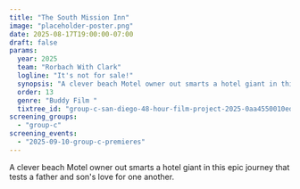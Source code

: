 ```yaml
---
title: "The South Mission Inn"
image: "placeholder-poster.png"
date: 2025-08-17T19:00:00-07:00
draft: false
params:
  year: 2025
  team: "Rorbach With Clark"
  logline: "It's not for sale!"
  synopsis: "A clever beach Motel owner out smarts a hotel giant in this epic journey that tests a father and son's love for one another."
  order: 13
  genre: "Buddy Film "
  tixtree_id: "group-c-san-diego-48-hour-film-project-2025-0aa4550010ed"
screening_groups:
  - "group-c"
screening_events:
  - "2025-09-10-group-c-premieres"
---
```


A clever beach Motel owner out smarts a hotel giant in this epic journey that tests a father and son's love for one another.
